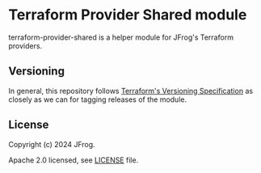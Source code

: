 # Terraform Provider Shared module

terraform-provider-shared is a helper module for JFrog's Terraform providers.

## Versioning

In general, this repository follows [Terraform's Versioning Specification](https://www.terraform.io/plugin/sdkv2/best-practices/versioning#versioning-specification) as closely as we can for tagging releases of the module.

## License

Copyright (c) 2024 JFrog.

Apache 2.0 licensed, see [LICENSE][LICENSE] file.

[LICENSE]: ./LICENSE
